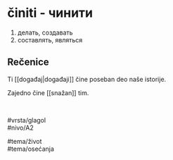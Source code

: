 # činiti - чинити

1. делать, создавать  
2. составлять, являться

## Rečenice

Ti [[događaj|događaji]] čine poseban deo naše istorije.

Zajedno čine [[snažan]] tim.

<br>

#vrsta/glagol  
#nivo/A2  

#tema/život  
#tema/osećanja  
